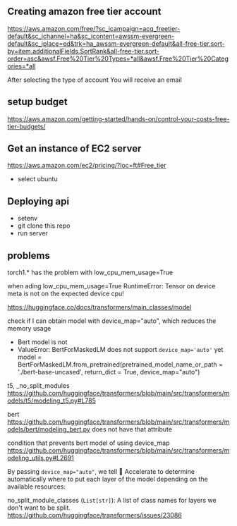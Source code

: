 ## Creating amazon free tier account

https://aws.amazon.com/free/?sc_icampaign=acq_freetier-default&sc_ichannel=ha&sc_icontent=awssm-evergreen-default&sc_iplace=ed&trk=ha_awssm-evergreen-default&all-free-tier.sort-by=item.additionalFields.SortRank&all-free-tier.sort-order=asc&awsf.Free%20Tier%20Types=*all&awsf.Free%20Tier%20Categories=*all


After selecting the type of account
You will receive an email

## setup budget
https://aws.amazon.com/getting-started/hands-on/control-your-costs-free-tier-budgets/

## Get an instance of EC2 server 
https://aws.amazon.com/ec2/pricing/?loc=ft#Free_tier
- select ubuntu

## Deploying api
- setenv
- git clone this repo
- run server


## problems
torch1.* has the problem with  low_cpu_mem_usage=True

when ading low_cpu_mem_usage=True
    RuntimeError: Tensor on device meta is not on the expected device cpu!

https://huggingface.co/docs/transformers/main_classes/model

check if I can obtain model with device_map="auto", which reduces the memory usage
- Bert model is not 
- ValueError: BertForMaskedLM does not support `device_map='auto'` yet
model = BertForMaskedLM.from_pretrained(pretrained_model_name_or_path = './bert-base-uncased', return_dict = True, device_map="auto")

t5, _no_split_modules
https://github.com/huggingface/transformers/blob/main/src/transformers/models/t5/modeling_t5.py#L785

bert
https://github.com/huggingface/transformers/blob/main/src/transformers/models/bert/modeling_bert.py
does not have that attribute

condition that prevents bert model of using device_map
https://github.com/huggingface/transformers/blob/main/src/transformers/modeling_utils.py#L2691


By passing `device_map="auto"`, we tell 🤗 Accelerate to determine automatically where to put each layer of the model depending on the available resources:

no_split_module_classes (`List[str]`):
A list of class names for layers we don't want to be split.
https://github.com/huggingface/transformers/issues/23086
